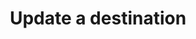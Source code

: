---
# -------------------------- #
#      ENDPOINT DETAILS      #
# -------------------------- #

content-type: "api-endpoint"
endpoint: "destinations"
key: "update-a-destination"
version: "4"


# -------------------------- #
#       METHOD DETAILS       #
# -------------------------- #

title: "Update a destination"
method: "put"
short-url: |
  /v{{ endpoint.version }}{{ object.endpoint-url }}/{destination_id}
full-url: |
  {{ api.base-url }}{{ endpoint.short-url | flatify }}
short: "{{ api.core-objects.destinations.update.short }}"
description: "{{ api.core-objects.destinations.update.description | flatify }}"


# -------------------------- #
#       METHOD ARGUMENTS     #
# -------------------------- #

arguments:
  - name: "destination_id"
    required: true
    type: "path parameter"
    description: "A path parameter corresponding to the unique ID of the destination to be updated."

  - name: "type"
    required: true
    type: "string"
    description: "{{ connect.common.attributes.destination-type | flatify }}"

  - name: "properties"
    required: true
    type: "object"
    description: "A [Destination Form Properties object]({{ api.form-properties.destination-forms.section }}) corresponding to the value of `type`."


# -------------------------- #
#           RETURNS          #
# -------------------------- #

returns: |
  If successful, the API will return a status of `200 OK` and a [Destination object]({{ api.core-objects.destinations.object }}) with a `report_card` property.


# ------------------------------ #
#   EXAMPLE REQUEST & RESPONSES  #
# ------------------------------ #

examples:
  - type: "Request"
    language: "json"
    code: |
      {% assign right-bracket = "}" %}
      curl -X {{ endpoint.method | upcase }} {{ endpoint.full-url | flatify | replace: "{destination_id","86741" | remove: right-bracket | strip_newlines }}
           -H "Authorization: Bearer <ACCESS_TOKEN>" 
           -H "Content-Type: application/json"
           -d "{
                "type":"postgres",
                "properties": {
                  "host": "<HOST>",
                  "port": "5432",
                  "username": "<USERNAME>",
                  "database": "<DATABASE>",
                  "password": "<PASSWORD>",
                  "ssl": false
                  }
              }"

  - type: "Response"
    language: "json"
    code: |
      HTTP/1.1 200 OK
      Content-Type: application/json;charset=ISO-8859-1
      
      [
        {
          "properties": {
            "database": "<DATABASE>",
            "host": "<HOST>",
            "port": "5432",
            "username": "<USERNAME>"
          },
          "updated_at": "2019-01-10T16:46:50Z",
          "name": "Default Warehouse",
          "type": "postgres",
          "deleted_at": null,
          "system_paused_at": null,
          "stitch_client_id": <CLIENT_ID>,
          "paused_at": null,
          "id": 120603,
          "created_at": "2019-01-10T16:46:50Z",
          "report_card": {
            "type": "postgres",
            "current_step": 1,
            "steps": [
              {
                "type": "form",
                "properties": [
                  {
                    "name": "database",
                    "is_required": true,
                    "provided": true,
                    "is_credential": false,
                    "system_provided": false,
                    "json_schema": {
                      "type": "string"
                    }
                  },
                  {
                    "name": "encryption_host",
                    "is_required": false,
                    "provided": false,
                    "is_credential": false,
                    "system_provided": false,
                    "json_schema": {
                      "anyOf": [
                        {
                          "type": "string",
                          "format": "ipv4"
                        },
                        {
                          "type": "string",
                          "format": "ipv6"
                        },
                        {
                          "type": "string",
                          "format": "hostname"
                        }
                      ]
                    }
                  },
                  {
                    "name": "encryption_port",
                    "is_required": false,
                    "provided": false,
                    "is_credential": false,
                    "system_provided": false,
                    "json_schema": {
                      "type": "string",
                      "pattern": "^\\d+$"
                    }
                  },
                  {
                    "name": "encryption_type",
                    "is_required": true,
                    "provided": false,
                    "is_credential": false,
                    "system_provided": false,
                    "json_schema": {
                      "type": "string",
                      "pattern": "^(ssh|none)$"
                    }
                  },
                  {
                    "name": "encryption_username",
                    "is_required": false,
                    "provided": false,
                    "is_credential": false,
                    "system_provided": false,
                    "json_schema": {
                      "type": "string"
                    }
                  },
                  {
                    "name": "host",
                    "is_required": true,
                    "provided": true,
                    "is_credential": false,
                    "system_provided": false,
                    "json_schema": {
                      "anyOf": [
                        {
                          "type": "string",
                          "format": "ipv4"
                        },
                        {
                          "type": "string",
                          "format": "ipv6"
                        },
                        {
                          "type": "string",
                          "format": "hostname"
                        }
                      ]
                    }
                  },
                  {
                    "name": "password",
                    "is_required": true,
                    "provided": true,
                    "is_credential": true,
                    "system_provided": false,
                    "json_schema": {
                      "type": "string"
                    }
                  },
                  {
                    "name": "port",
                    "is_required": true,
                    "provided": true,
                    "is_credential": false,
                    "system_provided": false,
                    "json_schema": {
                      "type": "string",
                      "pattern": "^\\d+$"
                    }
                  },
                  {
                    "name": "ssl",
                    "is_required": true,
                    "provided": false,
                    "is_credential": false,
                    "system_provided": false,
                    "json_schema": {
                      "type": "boolean"
                    }
                  },
                  {
                    "name": "sslrootcert",
                    "is_required": false,
                    "provided": false,
                    "is_credential": false,
                    "system_provided": false,
                    "json_schema": {
                      "type": "string"
                    }
                  },
                  {
                    "name": "username",
                    "is_required": true,
                    "provided": true,
                    "is_credential": false,
                    "system_provided": false,
                    "json_schema": {
                      "type": "string"
                    }
                  }
                ]
              },
              {
                "type": "fully_configured",
                "properties": []
              }
            ]
          }
        }
      ]

  - type: "Errors"
---
